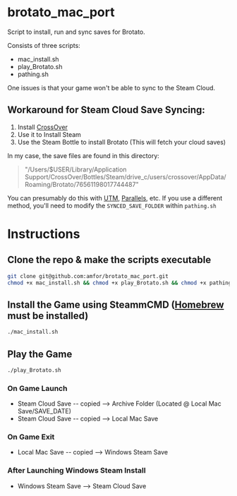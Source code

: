 # brotato_mac_port
Script to install, run and sync saves for Brotato. 

Consists of three scripts:

* mac_install.sh
* play_Brotato.sh
* pathing.sh

One issues is that your game won't be able to sync to the Steam Cloud.

## Workaround for Steam Cloud Save Syncing:
 
1. Install [CrossOver](https://www.codeweavers.com/crossover)
2. Use it to Install Steam
3. Use the Steam Bottle to install Brotato (This will fetch your cloud saves)

In my case, the save files are found in this directory:
> "/Users/$USER/Library/Application Support/CrossOver/Bottles/Steam/drive_c/users/crossover/AppData/Roaming/Brotato/76561198017744487"

You can presumably do this with [UTM](https://mac.getutm.app/), [Parallels](https://www.parallels.com/), etc. 
If you use a different method, you'll need to modify the `SYNCED_SAVE_FOLDER` within `pathing.sh`

# Instructions 

## Clone the repo & make the scripts executable
```bash
git clone git@github.com:amfor/brotato_mac_port.git
chmod +x mac_install.sh && chmod +x play_Brotato.sh && chmod +x pathing.sh
```

## Install the Game using SteammCMD ([Homebrew](https://brew.sh/) must be installed)
```bash
./mac_install.sh 
```


## Play the Game
```bash
./play_Brotato.sh 
```

### On Game Launch
* Steam Cloud Save -- copied --> Archive Folder (Located @ Local Mac Save/SAVE_DATE)
* Steam Cloud Save -- copied --> Local Mac Save



### On Game Exit
* Local Mac Save -- copied --> Windows Steam Save

### After Launching Windows Steam Install
* Windows Steam Save --> Steam Cloud Save
